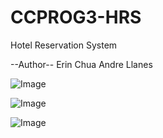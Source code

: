 # CCPROG3-HRS
Hotel Reservation System

--Author--
Erin Chua
Andre Llanes

![Image](https://github.com/user-attachments/assets/f613fe12-7a33-4490-9eac-120946ef5a8b)

![Image](https://github.com/user-attachments/assets/002eb4d7-f3c2-4023-9572-02aa29feddf5)

![Image](https://github.com/user-attachments/assets/4c2d2523-5ab2-41a3-accb-d6ad1ed57d50)
